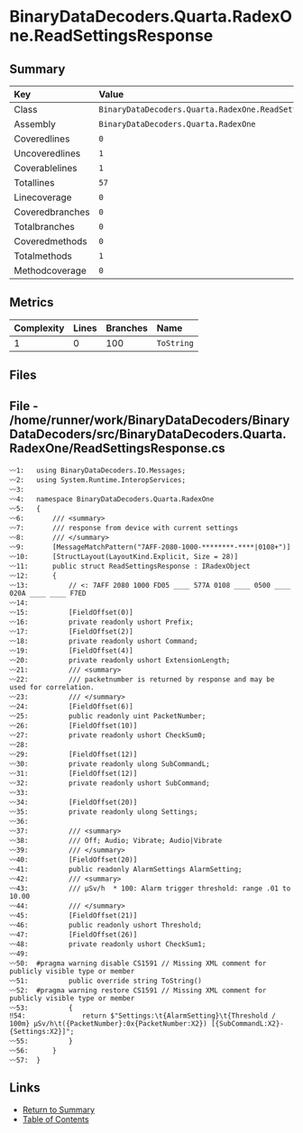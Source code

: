 ﻿# BinaryDataDecoders.Quarta.RadexOne.ReadSettingsResponse

## Summary

| Key             | Value                                                     |
| :-------------- | :-------------------------------------------------------- |
| Class           | `BinaryDataDecoders.Quarta.RadexOne.ReadSettingsResponse` |
| Assembly        | `BinaryDataDecoders.Quarta.RadexOne`                      |
| Coveredlines    | `0`                                                       |
| Uncoveredlines  | `1`                                                       |
| Coverablelines  | `1`                                                       |
| Totallines      | `57`                                                      |
| Linecoverage    | `0`                                                       |
| Coveredbranches | `0`                                                       |
| Totalbranches   | `0`                                                       |
| Coveredmethods  | `0`                                                       |
| Totalmethods    | `1`                                                       |
| Methodcoverage  | `0`                                                       |

## Metrics

| Complexity | Lines | Branches | Name       |
| :--------- | :---- | :------- | :--------- |
| 1          | 0     | 100      | `ToString` |

## Files

## File - /home/runner/work/BinaryDataDecoders/BinaryDataDecoders/src/BinaryDataDecoders.Quarta.RadexOne/ReadSettingsResponse.cs

```CSharp
〰1:   using BinaryDataDecoders.IO.Messages;
〰2:   using System.Runtime.InteropServices;
〰3:   
〰4:   namespace BinaryDataDecoders.Quarta.RadexOne
〰5:   {
〰6:       /// <summary>
〰7:       /// response from device with current settings
〰8:       /// </summary>
〰9:       [MessageMatchPattern("7AFF-2080-1000-********-****|0108+")]
〰10:      [StructLayout(LayoutKind.Explicit, Size = 28)]
〰11:      public struct ReadSettingsResponse : IRadexObject
〰12:      {
〰13:          // <: 7AFF 2080 1000 FD05 ____ 577A 0108 ____ 0500 ____ 020A ____ ____ F7ED
〰14:  
〰15:          [FieldOffset(0)]
〰16:          private readonly ushort Prefix;
〰17:          [FieldOffset(2)]
〰18:          private readonly ushort Command;
〰19:          [FieldOffset(4)]
〰20:          private readonly ushort ExtensionLength;
〰21:          /// <summary>
〰22:          /// packetnumber is returned by response and may be used for correlation.
〰23:          /// </summary>
〰24:          [FieldOffset(6)]
〰25:          public readonly uint PacketNumber;
〰26:          [FieldOffset(10)]
〰27:          private readonly ushort CheckSum0;
〰28:  
〰29:          [FieldOffset(12)]
〰30:          private readonly ulong SubCommandL;
〰31:          [FieldOffset(12)]
〰32:          private readonly ushort SubCommand;
〰33:  
〰34:          [FieldOffset(20)]
〰35:          private readonly ulong Settings;
〰36:  
〰37:          /// <summary>
〰38:          /// Off; Audio; Vibrate; Audio|Vibrate
〰39:          /// </summary>
〰40:          [FieldOffset(20)]
〰41:          public readonly AlarmSettings AlarmSetting;
〰42:          /// <summary>
〰43:          /// μSv/h  * 100: Alarm trigger threshold: range .01 to 10.00
〰44:          /// </summary>
〰45:          [FieldOffset(21)]
〰46:          public readonly ushort Threshold;
〰47:          [FieldOffset(26)]
〰48:          private readonly ushort CheckSum1;
〰49:  
〰50:  #pragma warning disable CS1591 // Missing XML comment for publicly visible type or member
〰51:          public override string ToString()
〰52:  #pragma warning restore CS1591 // Missing XML comment for publicly visible type or member
〰53:          {
‼54:              return $"Settings:\t{AlarmSetting}\t{Threshold / 100m} μSv/h\t({PacketNumber}:0x{PacketNumber:X2}) [{SubCommandL:X2}-{Settings:X2}]";
〰55:          }
〰56:      }
〰57:  }
```

## Links

* [Return to Summary](Summary.md)
* [Table of Contents](../TOC.md)

